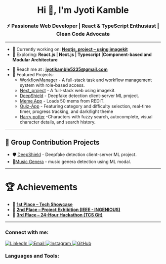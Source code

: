 <h1 align="center">Hi 👋, I'm Jyoti Kamble </h1>
<h3 align="center">⚡ Passionate Web Developer | React & TypeScript Enthusiast | Clean Code Advocate</h3>

--- 

- 🔭 Currently working on: **[Nextjs_project – using imagekit](https://github.com/Jyotikamble-creator/Nextjs_Project)**  
- 🌱 Exploring: **React.js | Next.js | Typescript |Component-based and  Modular Architecture**
<!-- - 💡 Constantly sharpening my skills through my [Android Practice Hub](https://github.com/Codexyze/practice_Set_Code) — a personal playground of concepts, mini-projects, and experiments.   -->
- 💌 Reach me at : **jyotikamble5235@gmail.com**
- 🧠 Featured Projects:
  - [WorkflowManager](https://github.com/Jyotikamble-creator/WorkFlowManager) - A full-stack task and workflow management system with role-based access.
  - [Next_project](https://github.com/Jyotikamble-creator/Nextjs_Project) - A full-stack web using imagekit.
  - [DeepShield](https://github.com/Jyotikamble-creator/DeepFake-Detection) - Deepfake detection client-server ML project.
  - [Meme App](https://github.com/Jyotikamble-creator/Meme-App) - Loads 50 mems from REDIT.
  - [Quiz-App](https://github.com/Jyotikamble-creator/quiz-app) - Featuring category and difficulty selection, real-time timer, progress tracking, and dark/light theme
  - [Harry potter](https://github.com/Jyotikamble-creator/HARRY-POTTER--Website) -Characters with fuzzy search, autocomplete, visual character details, and search history.

---

## 👥 Group Contribution Projects

- 🛡️ [DeepShield](https://github.com/Jyotikamble-creator/DeepFake-Detection) - Deepfake detection client-server ML project.
- 🎼[Music Genera](https://github.com/Jyotikamble-creator/Mini_Project_College) - music genera detection using ML modal.

---

# 🏆 Achievements

- 🥇 **[1st Place – Tech Showcase ](https://drive.google.com/file/d/1tVfbYkwx79LCfoAFqTbpCQtlSJy2vT2T/view)**
- 🥈 **[2nd Place – Project Exhibition (IEEE - INGENIOUS)](https://drive.google.com/file/d/1xXr7KZprYD7Ls-YtzG_v6OUZr6uCNxsH/view)**
- 🥉 **[3rd Place – 24-Hour Hackathon (TCS Git)](https://drive.google.com/file/d/1Ljtpnbr2p5fDsTgFCzh1ZC1XNK6oYmJK/view)**

---

<h3 align="left">Connect with me:</h3>

<p align="left">

  <a href="https://www.linkedin.com/in/jyoti-kamble-564870366/" target="_blank">
    <img src="https://img.shields.io/badge/LinkedIn-blue?style=flat&logo=linkedin" alt="LinkedIn"/>
  </a>

   <a href="mailto:jyotikamble5235@gmail.com" target="_blank">
    <img src="https://img.shields.io/badge/Email-D14836?style=flat&logo=gmail&logoColor=white" alt="Email"/>
  </a>



<a href="https://instagram.com/ak__shay_s" target="_blank">
    <img src="https://img.shields.io/badge/Instagram-E4405F?style=flat&logo=instagram&logoColor=white" alt="Instagram"/>
  </a>
<!-- <a href="https://instagram.com/ak__shay_s" target="blank"><img align="center" src="https://raw.githubusercontent.com/rahuldkjain/github-profile-readme-generator/master/src/images/icons/Social/instagram.svg" alt="ak__shay_s" height="30" width="40" /></a>
</p> -->












  
  
 
  <a href="https://github.com/Codexyze" target="_blank">
    <img src="https://img.shields.io/badge/GitHub-black?style=flat&logo=github" alt="GitHub"/>
  </a>

</p>




<h3 align="left">Languages and Tools:</h3>

<p align="left">

  

</p>

     